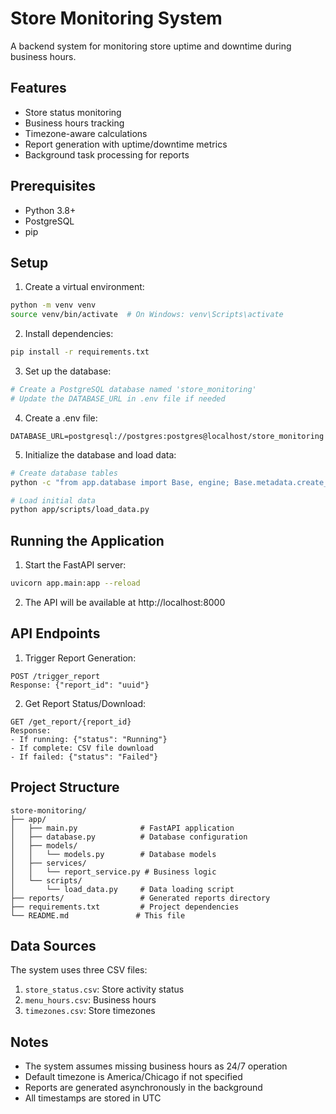 # Store Monitoring System

A backend system for monitoring store uptime and downtime during business hours.

## Features

- Store status monitoring
- Business hours tracking
- Timezone-aware calculations
- Report generation with uptime/downtime metrics
- Background task processing for reports

## Prerequisites

- Python 3.8+
- PostgreSQL
- pip

## Setup

1. Create a virtual environment:
```bash
python -m venv venv
source venv/bin/activate  # On Windows: venv\Scripts\activate
```

2. Install dependencies:
```bash
pip install -r requirements.txt
```

3. Set up the database:
```bash
# Create a PostgreSQL database named 'store_monitoring'
# Update the DATABASE_URL in .env file if needed
```

4. Create a .env file:
```
DATABASE_URL=postgresql://postgres:postgres@localhost/store_monitoring
```

5. Initialize the database and load data:
```bash
# Create database tables
python -c "from app.database import Base, engine; Base.metadata.create_all(bind=engine)"

# Load initial data
python app/scripts/load_data.py
```

## Running the Application

1. Start the FastAPI server:
```bash
uvicorn app.main:app --reload
```

2. The API will be available at http://localhost:8000

## API Endpoints

1. Trigger Report Generation:
```
POST /trigger_report
Response: {"report_id": "uuid"}
```

2. Get Report Status/Download:
```
GET /get_report/{report_id}
Response: 
- If running: {"status": "Running"}
- If complete: CSV file download
- If failed: {"status": "Failed"}
```

## Project Structure

```
store-monitoring/
├── app/
│   ├── main.py              # FastAPI application
│   ├── database.py          # Database configuration
│   ├── models/
│   │   └── models.py        # Database models
│   ├── services/
│   │   └── report_service.py # Business logic
│   └── scripts/
│       └── load_data.py     # Data loading script
├── reports/                 # Generated reports directory
├── requirements.txt         # Project dependencies
└── README.md               # This file
```

## Data Sources

The system uses three CSV files:
1. `store_status.csv`: Store activity status
2. `menu_hours.csv`: Business hours
3. `timezones.csv`: Store timezones

## Notes

- The system assumes missing business hours as 24/7 operation
- Default timezone is America/Chicago if not specified
- Reports are generated asynchronously in the background
- All timestamps are stored in UTC 